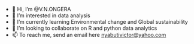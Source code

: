 - 👋 Hi, I’m @V.N.ONGERA
- 👀 I’m interested in data analysis
- 🌱 I’m currently learning Environmental change and Global sustainability
- 💞️ I’m looking to collaborate on R and python data analytics 
- 📫 To reach me, send an email here nyabutivictor@yahoo.com

<!---
VICTORCHICHI/VICTORCHICHI is a ✨ special ✨ repository because its `README.md` (this file) appears on your GitHub profile.
You can click the Preview link to take a look at your changes.
--->
